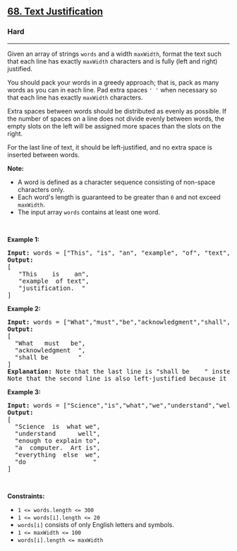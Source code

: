 <h2><a href="https://leetcode.com/problems/text-justification/">68. Text Justification</a></h2><h3>Hard</h3><hr><div><p>Given an array of strings <code>words</code> and a width <code>maxWidth</code>, format the text such that each line has exactly <code>maxWidth</code> characters and is fully (left and right) justified.</p>

<p>You should pack your words in a greedy approach; that is, pack as many words as you can in each line. Pad extra spaces <code>' '</code> when necessary so that each line has exactly <code>maxWidth</code> characters.</p>

<p>Extra spaces between words should be distributed as evenly as possible. If the number of spaces on a line does not divide evenly between words, the empty slots on the left will be assigned more spaces than the slots on the right.</p>

<p>For the last line of text, it should be left-justified, and no extra space is inserted between words.</p>

<p><strong>Note:</strong></p>

<ul>
	<li>A word is defined as a character sequence consisting of non-space characters only.</li>
	<li>Each word's length is guaranteed to be greater than <code>0</code> and not exceed <code>maxWidth</code>.</li>
	<li>The input array <code>words</code> contains at least one word.</li>
</ul>

<p>&nbsp;</p>
<p><strong>Example 1:</strong></p>

<pre><strong>Input:</strong> words = ["This", "is", "an", "example", "of", "text", "justification."], maxWidth = 16
<strong>Output:</strong>
[
&nbsp; &nbsp;"This &nbsp; &nbsp;is &nbsp; &nbsp;an",
&nbsp; &nbsp;"example &nbsp;of text",
&nbsp; &nbsp;"justification. &nbsp;"
]</pre>

<p><strong>Example 2:</strong></p>

<pre><strong>Input:</strong> words = ["What","must","be","acknowledgment","shall","be"], maxWidth = 16
<strong>Output:</strong>
[
&nbsp; "What &nbsp; must &nbsp; be",
&nbsp; "acknowledgment &nbsp;",
&nbsp; "shall be &nbsp; &nbsp; &nbsp; &nbsp;"
]
<strong>Explanation:</strong> Note that the last line is "shall be    " instead of "shall     be", because the last line must be left-justified instead of fully-justified.
Note that the second line is also left-justified because it contains only one word.</pre>

<p><strong>Example 3:</strong></p>

<pre><strong>Input:</strong> words = ["Science","is","what","we","understand","well","enough","to","explain","to","a","computer.","Art","is","everything","else","we","do"], maxWidth = 20
<strong>Output:</strong>
[
&nbsp; "Science &nbsp;is &nbsp;what we",
  "understand &nbsp; &nbsp; &nbsp;well",
&nbsp; "enough to explain to",
&nbsp; "a &nbsp;computer. &nbsp;Art is",
&nbsp; "everything &nbsp;else &nbsp;we",
&nbsp; "do &nbsp; &nbsp; &nbsp; &nbsp; &nbsp; &nbsp; &nbsp; &nbsp; &nbsp;"
]</pre>

<p>&nbsp;</p>
<p><strong>Constraints:</strong></p>

<ul>
	<li><code>1 &lt;= words.length &lt;= 300</code></li>
	<li><code>1 &lt;= words[i].length &lt;= 20</code></li>
	<li><code>words[i]</code> consists of only English letters and symbols.</li>
	<li><code>1 &lt;= maxWidth &lt;= 100</code></li>
	<li><code>words[i].length &lt;= maxWidth</code></li>
</ul>
</div>